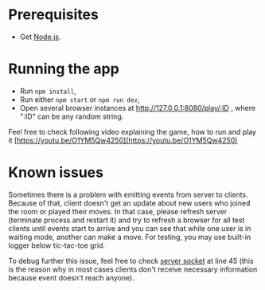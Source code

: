
# Prerequisites

- Get [Node.js][node-download].

# Running the app

- Run `npm install`,
- Run either `npm start` or `npm run dev`,
- Open several browser instances at http://127.0.0.1:8080/play/:ID , where ":ID" can be any random string.

Feel free to check following video explaining the game, how to run and play it [https://youtu.be/O1YM5Qw4250](https://youtu.be/O1YM5Qw4250)

# Known issues

Sometimes there is a problem with emitting events from server to clients. Because of that, client doesn't get an update about new users who joined the room or played their moves. In that case, please refresh server (terminate process and restart it) and try to refresh a browser for all test clients until events start to arrive and you can see that while one user is in waiting mode, another can make a move. For testing, you may use built-in logger below tic-tac-toe grid.

To debug further this issue, feel free to check [server socket][server-socket] at line 45 (this is the reason why in most cases clients don't receive necessary information because event doesn't reach anyone).

[node-download]: https://nodejs.org/en/download/
[server-socket]: https://github.com/ironche/tictactoe/blob/master/app/play/server/socket.js
